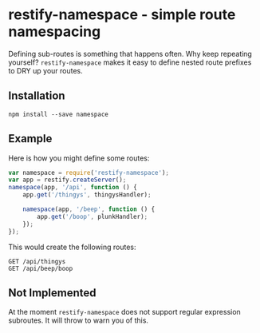# restify-namespace - simple route namespacing

Defining sub-routes is something that happens often. Why keep repeating yourself? `restify-namespace` makes it easy to define nested route prefixes to DRY up your routes.

## Installation

    npm install --save namespace

## Example

Here is how you might define some routes:

```javascript
var namespace = require('restify-namespace');
var app = restify.createServer();
namespace(app, '/api', function () {
	app.get('/thingys', thingysHandler);

	namespace(app, '/beep', function () {
		app.get('/boop', plunkHandler);
	});
});
```

This would create the following routes:

    GET /api/thingys
	GET /api/beep/boop

## Not Implemented

At the moment `restify-namespace` does not support regular expression subroutes. It will throw to warn you of this.
